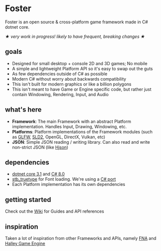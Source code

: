 # Foster
Foster is an open source & cross-platform game framework made in C# dotnet core.

_★ very work in progress! likely to have frequent, breaking changes ★_

## goals
 - Designed for small desktop + console 2D and 3D games; No mobile
 - A simple and lightweight Platform API so it's easy to swap out the guts
 - As few dependencies outside of C# as possible
 - Modern C# without worry about backwards compatibility
 - This isn't built for modern graphics or like a billion polygons
 - This isn't meant to have Game or Engine specific code, but rather just contain Windowing, Rendering, Input, and Audio

## what's here
 - **Framework**: The main Framework with an abstract Platform implementation. Handles Input, Drawing, Windowing, etc.
 - **Platforms**: Platform implementations of the Framework modules (such as [GLFW](https://www.glfw.org/), [SLD2](https://www.libsdl.org/), OpenGL, DirectX, Vulkan, etc)
 - **JSON**: Simple JSON reading / writing library. Can also read and write non-strict JSON (like [Hjson](https://hjson.github.io/))

## dependencies
 - [dotnet core 3.1](https://dotnet.microsoft.com/download/dotnet-core/3.1) and [C# 8.0](https://docs.microsoft.com/en-us/dotnet/csharp/whats-new/csharp-8)
 - [stb_truetype](https://github.com/nothings/stb) for Font loading. We're using a [C# port](https://github.com/StbSharp/StbTrueTypeSharp)
 - Each Platform implementation has its own dependencies

## getting started
Check out the [Wiki](https://github.com/NoelFB/Foster/wiki) for Guides and API references

## inspiration
Taken a lot of inspiration from other Frameworks and APIs, namely [FNA](https://fna-xna.github.io/) and [Halley Game Engine](https://github.com/amzeratul/halley)
